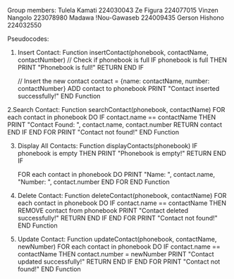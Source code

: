 Group members:
Tulela Kamati 224030043
Ze Figura 224077015
Vinzen Nangolo 223078980
Madawa !Nou-Gawaseb 224009435
Gerson Hishono 224032550

Pseudocodes:

1. Insert Contact:
   	Function insertContact(phonebook, contactName, contactNumber)
    // Check if phonebook is full
    IF phonebook is full THEN
        PRINT "Phonebook is full!"
        RETURN
    END IF

    // Insert the new contact
    contact = {name: contactName, number: contactNumber}
    ADD contact to phonebook
    PRINT "Contact inserted successfully!"
END Function

2.Search Contact:
Function searchContact(phonebook, contactName)
    FOR each contact in phonebook DO
        IF contact.name == contactName THEN
            PRINT "Contact Found: ", contact.name, contact.number
            RETURN contact
        END IF
    END FOR
    PRINT "Contact not found!"
END Function

3. Display All Contacts:
Function displayContacts(phonebook)
    IF phonebook is empty THEN
        PRINT "Phonebook is empty!"
        RETURN
    END IF

    FOR each contact in phonebook DO
        PRINT "Name: ", contact.name, "Number: ", contact.number
    END FOR
END Function

4. Delete Contact:
Function deleteContact(phonebook, contactName)
    FOR each contact in phonebook DO
        IF contact.name == contactName THEN
            REMOVE contact from phonebook
            PRINT "Contact deleted successfully!"
            RETURN
        END IF
    END FOR
    PRINT "Contact not found!"
END Function

5. Update Contact:
Function updateContact(phonebook, contactName, newNumber)
    FOR each contact in phonebook DO
        IF contact.name == contactName THEN
            contact.number = newNumber
            PRINT "Contact updated successfully!"
            RETURN
        END IF
    END FOR
    PRINT "Contact not found!"
END Function


